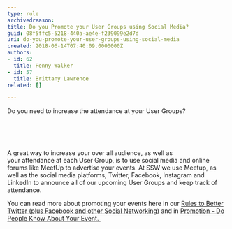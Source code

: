 ```yaml
---
type: rule
archivedreason: 
title: Do you Promote your User Groups using Social Media?
guid: 08f5ffc5-5218-440a-ae4e-f239099e2d7d
uri: do-you-promote-your-user-groups-using-social-media
created: 2018-06-14T07:40:09.0000000Z
authors:
- id: 62
  title: Penny Walker
- id: 57
  title: Brittany Lawrence
related: []

---
```



​​​​​Do you need to increase the attendance at your User Groups?<br>
<br><excerpt class='endintro'></excerpt><br>
<p><br></p><p>A great way to increase your over all&#160;audience, as well as your&#160;attendance&#160;at each&#160;User Group, is&#160;to use social media and online forums like MeetUp​ to advertise your events. At SSW we use Meetup, as well as the social media platforms, Twitter, Facebook, Instagram and LinkedIn to announce all of our upcoming User Groups and keep track of attendance.&#160;&#160;<br></p><p>​You can read more about promoting your events here in our <a href="/_layouts/15/FIXUPREDIRECT.ASPX?WebId=3dfc0e07-e23a-4cbb-aac2-e778b71166a2&amp;TermSetId=07da3ddf-0924-4cd2-a6d4-a4809ae20160&amp;TermId=42ac98b1-427f-4ac8-823d-f2b4c258e16b">Rules to Better Twitter (plus Facebook and other Social Networking)</a> and in&#160;<a href="/_layouts/15/FIXUPREDIRECT.ASPX?WebId=3dfc0e07-e23a-4cbb-aac2-e778b71166a2&amp;TermSetId=07da3ddf-0924-4cd2-a6d4-a4809ae20160&amp;TermId=ff9543a1-ea21-4302-91e9-57fa371afa05">Promotion - Do People Know About Your Event.&#160;​</a><br>​<br>​<br></p><p><br></p><p><br></p>


